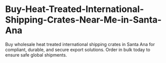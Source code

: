# Buy-Heat-Treated-International-Shipping-Crates-Near-Me-in-Santa-Ana
Buy wholesale heat treated international shipping crates in Santa Ana for compliant, durable, and secure export solutions. Order in bulk today to ensure safe global shipments.
